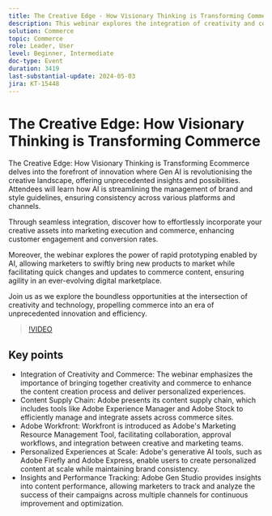 ```yaml
---
title: The Creative Edge - How Visionary Thinking is Transforming Commerce
description: This webinar explores the integration of creativity and commerce, showcasing how Adobe's tools and technologies can help manage assets, scale content creation, and streamline the content supply chain. It discusses the importance of bringing creativity and commerce together and covers topics such as personalized experiences, managing assets, and using tools like Adobe Workfront, Adobe Experience Manager, and Adobe Stock to streamline the content creation process.
solution: Commerce
topic: Commerce
role: Leader, User
level: Beginner, Intermediate
doc-type: Event
duration: 3419
last-substantial-update: 2024-05-03
jira: KT-15448
---
```


# The Creative Edge: How Visionary Thinking is Transforming Commerce

The Creative Edge: How Visionary Thinking is Transforming Ecommerce delves into the forefront of innovation where Gen AI is revolutionising the creative landscape, offering unprecedented insights and possibilities. Attendees will learn how AI is streamlining the management of brand and style guidelines, ensuring consistency across various platforms and channels.

Through seamless integration, discover how to effortlessly incorporate your creative assets into marketing execution and commerce, enhancing customer engagement and conversion rates.

Moreover, the webinar explores the power of rapid prototyping enabled by AI, allowing marketers to swiftly bring new products to market while facilitating quick changes and updates to commerce content, ensuring agility in an ever-evolving digital marketplace.

Join us as we explore the boundless opportunities at the intersection of creativity and technology, propelling commerce into an era of unprecedented innovation and efficiency.

>[!VIDEO](https://video.tv.adobe.com/v/3428818/?learn=on)

## Key points

* Integration of Creativity and Commerce: The webinar emphasizes the importance of bringing together creativity and commerce to enhance the content creation process and deliver personalized experiences.
* Content Supply Chain: Adobe presents its content supply chain, which includes tools like Adobe Experience Manager and Adobe Stock to efficiently manage and integrate assets across commerce sites.
* Adobe Workfront: Workfront is introduced as Adobe's Marketing Resource Management Tool, facilitating collaboration, approval workflows, and integration between creative and marketing teams.
* Personalized Experiences at Scale: Adobe's generative AI tools, such as Adobe Firefly and Adobe Express, enable users to create personalized content at scale while maintaining brand consistency.
* Insights and Performance Tracking: Adobe Gen Studio provides insights into content performance, allowing marketers to track and analyze the success of their campaigns across multiple channels for continuous improvement and optimization.
